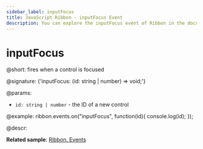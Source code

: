 ```yaml
---
sidebar_label: inputFocus
title: JavaScript Ribbon - inputFocus Event 
description: You can explore the inputFocus event of Ribbon in the documentation of the DHTMLX JavaScript UI library. Browse developer guides and API reference, try out code examples and live demos, and download a free 30-day evaluation version of DHTMLX Suite.
---
```


# inputFocus

@short: fires when a control is focused

@signature: {'inputFocus: (id: string | number) => void;'}

@params:
- `id: string | number` - the ID of a new control

@example:
ribbon.events.on("inputFocus", function(id){
    console.log(id);
});

@descr:

**Related sample**: [Ribbon. Events](https://snippet.dhtmlx.com/i7cfddkl?tag=ribbon)

[comment]: # (@related: ribbon/handling_events.md)

